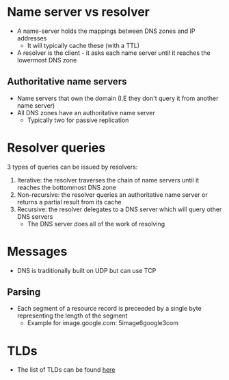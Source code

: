 # Name server vs resolver

- A name-server holds the mappings between DNS zones and IP addresses
  - It will typically cache these (with a TTL)
- A resolver is the client - it asks each name server until it reaches the lowermost DNS zone

## Authoritative name servers

- Name servers that own the domain (I.E they don't query it from another name server)
- All DNS zones have an authoritative name server
  - Typically two for passive replication

# Resolver queries

3 types of queries can be issued by resolvers:

1. Iterative: the resolver traverses the chain of name servers until it reaches the bottommost DNS zone
2. Non-recursive: the resolver queries an authoritative name server or returns a partial result from its cache
3. Recursive: the resolver delegates to a DNS server which will query other DNS servers
   - The DNS server does all of the work of resolving

# Messages

- DNS is traditionally built on UDP but can use TCP

## Parsing

- Each segment of a resource record is preceeded by a single byte representing the length of the segment
  - Example for image.google.com: 5image6google3com

# TLDs

- The list of TLDs can be found [here](https://data.iana.org/TLD/tlds-alpha-by-domain.txt)
